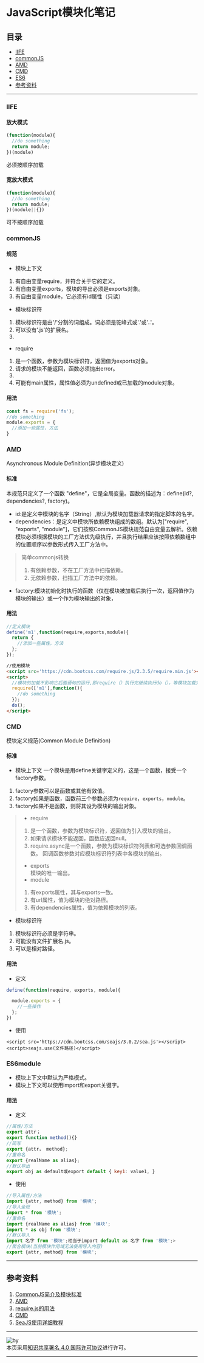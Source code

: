 # JavaScript模块化笔记
## 目录
- [IIFE](https://github.com/person-0/note/blob/master/%E7%90%86%E5%BF%B5/modular.md#iife)
- [commonJS](https://github.com/person-0/note/blob/master/%E7%90%86%E5%BF%B5/modular.md#commonjs)
- [AMD](https://github.com/person-0/note/blob/master/%E7%90%86%E5%BF%B5/modular.md#amd)
- [CMD](https://github.com/person-0/note/blob/master/%E7%90%86%E5%BF%B5/modular.md#cmd)
- [ES6](https://github.com/person-0/note/blob/master/%E7%90%86%E5%BF%B5/modular.md#es6module)
- [参考资料](https://github.com/person-0/note/blob/master/%E7%90%86%E5%BF%B5/modular.md#参考资料)
***
### IIFE
#### 放大模式
```javascript
(function(module){
  //do something
  return module;
})(module)
```
必须按顺序加载
#### 宽放大模式
```JavaScript
(function(module){
  //do something
  return module;
})(module||{})
```
可不按顺序加载
### commonJS
#### 规范
- 模块上下文
1. 有自由变量require，并符合关于它的定义。
2. 有自由变量exports，模块的导出必须是exports对象。
3. 有自由变量module，它必须有id属性（只读）
- 模块标识符
1. 模块标识符是由'/'分割的词组成。词必须是驼峰式或'.'或'..'。
2. 可以没有'.js'的扩展名。
3. 
- require
1. 是一个函数，参数为模块标识符，返回值为exports对象。
2. 请求的模块不能返回，函数必须抛出error。
3. 
4. 可能有main属性，属性值必须为undefined或已加载的module对象。
#### 用法
```javascript
const fs = require('fs');
//do something
module.exports = {
  //添加一些属性，方法
}
```
### AMD
Asynchronous Module Definition(异步模块定义)
#### 标准
本规范只定义了一个函数 "define"，它是全局变量。函数的描述为：define(id?, dependencies?, factory)。
- id:是定义中模块的名字（String）,默认为模块加载器请求的指定脚本的名字。
- dependencies：是定义中模块所依赖模块组成的数组。默认为["require", "exports", "module"]，它们按照CommonJS模块规范自由变量去解析。依赖模块必须根据模块的工厂方法优先级执行，并且执行结果应该按照依赖数组中的位置顺序以参数形式传入工厂方法中。
> 简单commonjs转换
> 1. 有依赖参数，不在工厂方法中扫描依赖。
> 2. 无依赖参数，扫描工厂方法中的依赖。
- factory:模块初始化时执行的函数（仅在模块被加载后执行一次，返回值作为模块的输出）或一个作为模块输出的对象，
#### 用法
```javascript
//定义模块
define('m1',function(require,exports,module){
  return {
    //添加一些属性，方法
  };
});
```
```html
//使用模块
<script src='https://cdn.bootcss.com/require.js/2.3.5/require.min.js'></script>
<script>
  //模块的加载不影响它后面语句的运行,即require（）执行完继续执行do（），等模块加载完，才执行回调函数。
  require(['m1'],function(){
    //do something
  });
  do();
</script>
```
### CMD
模块定义规范(Common Module Definition) 
#### 标准
- 模块上下文
一个模块是用define关键字定义的，这是一个函数，接受一个factory参数。
1. factory参数可以是函数或其他有效值。
2. factory如果是函数，函数前三个参数必须为`require`，`exports`，`module`。
3. factory如果不是函数，则将其设为模块的输出对象。
>- require
>1. 是一个函数，参数为模块标识符，返回值为引入模块的输出。
>2. 如果请求模块不能返回，函数应返回null。
>3. require.async是一个函数，参数为模块标识符列表和可选参数回调函数。
>回调函数参数对应模块标识符列表中各模块的输出。
>- exports  
模块的唯一输出。
>- module
>1. 有exports属性，其与exports一致。
>2. 有url属性，值为模块的绝对路径。
>3. 有dependencies属性，值为依赖模块的列表。
- 模块标识符
1. 模块标识符必须是字符串。
2. 可能没有文件扩展名.js。
3. 可以是相对路径。
#### 用法
- 定义
```javascript
define(function(require, exports, module){

  module.exports = {
    //一些操作
  };
})
```
- 使用
```javascirpt
<script src='https://cdn.bootcss.com/seajs/3.0.2/sea.js'></script>
<script>seajs.use(文件路径)</script>
```
### ES6module
- 模块上下文中默认为严格模式。
- 模块上下文可以使用import和export关键字。
#### 用法
- 定义
```javascript
//属性/方法
export attr；
export function method(){}
//简写
export {attr， method};
//重命名
export {realName as alias};
//默认导出
export obj as default或export default { key1: value1, }
```
- 使用
```javascript
//导入属性/方法
import {attr, method} from '模块';
//导入全班
import * from '模块';
//重命名
import {realName as alias} from '模块';
import * as obj from '模块';
//默认导入
import 名字 from '模块';相当于import default as 名字 from '模块';>
//聚合模块(当前模块作用域无法使用导入内容)
export {attr, method} from '模块';
```
***
## 参考资料
1. [CommonJS简介及模块标准](http://blog.csdn.net/woxueliuyun/article/details/46347269)
2. [AMD](https://github.com/amdjs/amdjs-api/wiki/AMD-(%E4%B8%AD%E6%96%87%E7%89%88))
3. [require.js的用法](http://blog.csdn.net/shixihaoma/article/details/38714977)
4. [CMD](https://github.com/cmdjs/specification/blob/master/draft/module.md)
5. [SeaJS使用详细教程](http://blog.csdn.net/meitesiluyuan/article/details/48969169)
***
![by](https://licensebuttons.net/l/by/4.0/88x31.png)  
本页采用<a rel="license" href="https://creativecommons.org/licenses/by/4.0/">知识共享署名 4.0 国际许可协议</a>进行许可。
***
